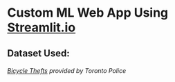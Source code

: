 # Custom ML Web App Using [Streamlit.io](https://github.com/streamlit/streamlit)

## Dataset Used: 
###### [Bicycle Thefts](https://data.torontopolice.on.ca/datasets/bicycle-thefts) provided by Toronto Police
